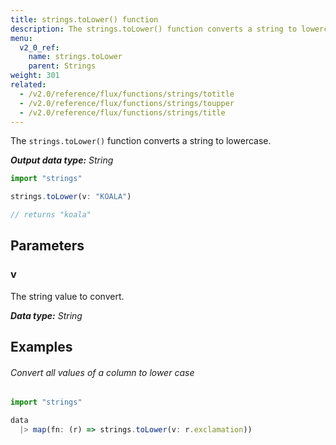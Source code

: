 ```yaml
---
title: strings.toLower() function
description: The strings.toLower() function converts a string to lowercase.
menu:
  v2_0_ref:
    name: strings.toLower
    parent: Strings
weight: 301
related:
  - /v2.0/reference/flux/functions/strings/totitle
  - /v2.0/reference/flux/functions/strings/toupper
  - /v2.0/reference/flux/functions/strings/title
---
```


The `strings.toLower()` function converts a string to lowercase.

_**Output data type:** String_

```js
import "strings"

strings.toLower(v: "KOALA")

// returns "koala"
```

## Parameters

### v
The string value to convert.

_**Data type:** String_

## Examples

###### Convert all values of a column to lower case
```js
import "strings"

data
  |> map(fn: (r) => strings.toLower(v: r.exclamation))
```
